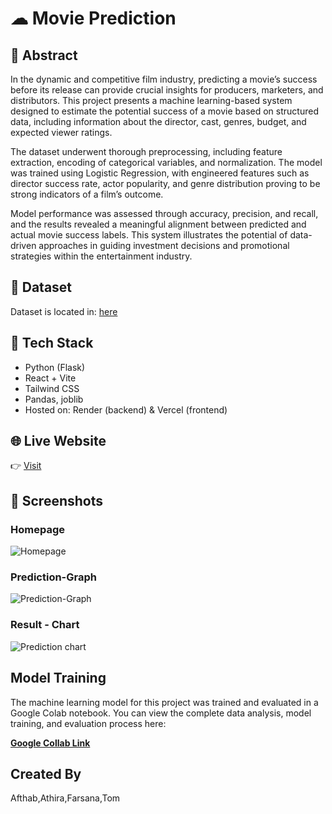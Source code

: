 

# ☁ Movie Prediction

## 📄 Abstract


In the dynamic and competitive film industry, predicting a movie’s success before its release can provide crucial insights for producers, marketers, and distributors. This project presents a machine learning-based system designed to estimate the potential success of a movie based on structured data, including information about the director, cast, genres, budget, and expected viewer ratings.

The dataset underwent thorough preprocessing, including feature extraction, encoding of categorical variables, and normalization. The model was trained using Logistic Regression, with engineered features such as director success rate, actor popularity, and genre distribution proving to be strong indicators of a film’s outcome.

Model performance was assessed through accuracy, precision, and recall, and the results revealed a meaningful alignment between predicted and actual movie success labels. This system illustrates the potential of data-driven approaches in guiding investment decisions and promotional strategies within the entertainment industry.

## 📁 Dataset
Dataset is located in: [here](tmdb_5000_movies.csv)

## 🔧 Tech Stack
- Python (Flask)
- React + Vite
- Tailwind CSS
- Pandas, joblib
- Hosted on: Render (backend) & Vercel (frontend)


## 🌐 Live Website
👉 [Visit](https://movie-predictor-sj91.vercel.app/)



## 📸 Screenshots

### Homepage
![Homepage](screenshot/home.png)

### Prediction-Graph 
![Prediction-Graph](screenshot/graph.png)

### Result - Chart
![Prediction chart](screenshot/chart.png)

## Model Training



The machine learning model for this project was trained and evaluated in a Google Colab notebook. You can view the complete data analysis, model training, and evaluation process here:



**[Google Collab  Link](content/ProjectAQI.ipynb)**


## Created By

Afthab,Athira,Farsana,Tom




